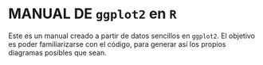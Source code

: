 # MANUAL DE `ggplot2` en `R`

Este es un manual creado a partir de datos sencillos en `ggplot2`. El objetivo es poder familiarizarse con el código, para generar así los propios diagramas posibles que sean.
